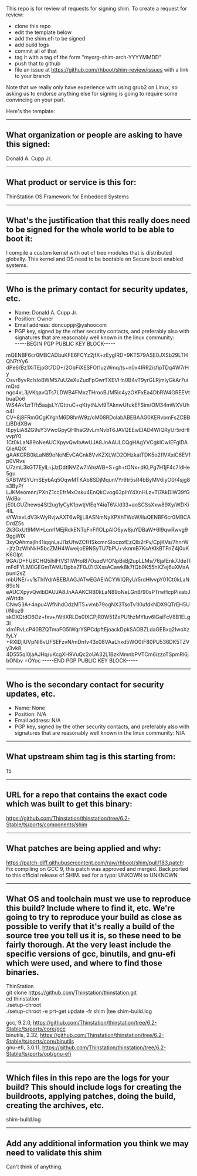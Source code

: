 This repo is for review of requests for signing shim.  To create a request for review:

- clone this repo
- edit the template below
- add the shim.efi to be signed
- add build logs
- commit all of that
- tag it with a tag of the form "myorg-shim-arch-YYYYMMDD"
- push that to github
- file an issue at https://github.com/rhboot/shim-review/issues with a link to your branch

Note that we really only have experience with using grub2 on Linux, so asking
us to endorse anything else for signing is going to require some convincing on
your part.

Here's the template:

-------------------------------------------------------------------------------
What organization or people are asking to have this signed:
-------------------------------------------------------------------------------
Donald A. Cupp Jr.

-------------------------------------------------------------------------------
What product or service is this for:
-------------------------------------------------------------------------------
ThinStation OS Framework for Embedded Systems

-------------------------------------------------------------------------------
What's the justification that this really does need to be signed for the whole world to be able to boot it:
-------------------------------------------------------------------------------
I compile a custom kernel with out of tree modules that is distributed globally. This kernel and OS need to be bootable on Secure boot enabled systems.

-------------------------------------------------------------------------------
Who is the primary contact for security updates, etc.
-------------------------------------------------------------------------------
- Name: Donald A. Cupp Jr.
- Position: Owner
- Email address: doncuppjr@yahoocom
- PGP key, signed by the other security contacts, and preferably also with signatures that are reasonably well known in the linux community:  
-----BEGIN PGP PUBLIC KEY BLOCK-----

mQENBF6cr0MBCADbuKFE6FCYz2jfX+zEygIRD+9KTS79ASE0JXSb29LTHQN7tYy6
dPe6/Bz1XiTEjpGt7DD+/2ObFiXESFOt1uzWmq/ts+n0x4IRR2isfipTDq4W7rHy
Osvr8yvRclsIoBWM57uU2eXuZudFpGwrTXEVHn0B4vT9yrGLRjmIyGkAr7uimQrd
ngc4xL3jVKqavQTs7LDWB4FMxzTHrooBJM5Ic4yzOKFxEa4DbRW4GREEVtbuaDo6
WS4Ak1zrTfh5aajsLY/GttruC+qKtytNJvI9TAknwUfukEFSim/OM34mWXVUho4I
CV+8j8FRmGCgKYghM6D8hnW9z/oM08RDolabABEBAAG0KERvbmFsZCBBLiBDdXBw
IEpyLiA8ZG9uY3VwcGpyQHlhaG9vLmNvbT6JAVQEEwEIAD4WIQRyUr5rdHIvvpY0
1Ct0kLaN89oNeAUCXpyvQwIbAwUJA8JnAAULCQgHAgYVCgkICwIEFgIDAQIeAQIX
gAAKCRB0kLaN89oNeNEvCACnk8VvKZXLWD2OHzkatTDK5o2flVXxiC6EV1p0VRvs
U7zmL3kGT7EyIL+jJzDdtINVZw7lAhsWB+S+gh+tONx+dKLPg7H1jF4c7IdHe5gu
5XB1WSYUmSEybAq5OqwMTKAb8SDjMqunVYr9tr5sR4bByMV6iyO0/4sjg8s3ByP/
LJKMeomnn/PXnZ1ccEfrMxOsku4EnQkCvog63pIhY4XnHLz+Tl7AkDiW39fGWdBo
jE0LGUZhewo4St2ug1yCyK1pwtjVlEqY4iaT6VJd33+aoSCSsXxw89Xy/WDKi4IL
sYWtxvLdV3kWyRvjwAXT6wRjjL8ASNmNyXPXhTWoW/lIuQENBF6cr0MBCADrdZ5s
2k3GxUt9MM+Lcm1MEjRdkENTqFnFl1OLpAlO6yw8juYDBaW+6I9qwRwvg99ggWlX
3xyQAhmajlh41iqqnLsJI1zUfwZCfHSkcmnSIoczofEzQlb2rPv/CpjKVs/7hnrW
+jfzDzWhNkH5bcZMH4WweijoE9NSyTU7bPU+vknmB7KsAKIkBTFnZ4j0uKK6GIpt
9GA/D+FUBCHQ5lhlFtVS1IWHoI87OszdVfONpBiiBj2upLLMs/76jafEnk7JdeTl
mFdFYLM0GEGmTAMUDpbaZF0JZlI3XssACawk8k7fQb9K55hXZej6uXMaApuni2sZ
mbUNE/+v1sThIYdrABEBAAGJATwEGAEIACYWIQRyUr5rdHIvvpY01Ct0kLaN89oN
eAUCXpyvQwIbDAUJA8JnAAAKCRB0kLaN89oNeLGnB/90sPTrwHcpPixabJaWrtdn
CNwS3A+4npu4WfNhdOdzMT5+vmb79ogNX3TsoTv1I0ufdkNDX9QTrEH5Ul/NIoz9
skOXQtdO6Oz+fxv+/WtlXRLDs0IXCPjR0W51ZePU1hzMYIuv6lGaiFcV8B1ELg3I
xIm1RvLcP40BZQTmaFG5IWqrYSPCdpftEjoackDpkSAOBZLdaGEBxq2IwoXzfyLY
+RXlDjlUVpNI6vUFSEFzvN/mDnfv43x08VAaLhxd5WO0tF80PU536DK5TZVy3vk8
4D555qI0jaAJHq/uKcgXH9VuQc2oUA32L1BzkMmnbPVTCm6izzoTSpmRl6jbONbv
=OYoc
-----END PGP PUBLIC KEY BLOCK-----  


-------------------------------------------------------------------------------
Who is the secondary contact for security updates, etc.
-------------------------------------------------------------------------------
- Name: None
- Position: N/A
- Email address: N/A
- PGP key, signed by the other security contacts, and preferably also with signatures that are reasonably well known in the linux community:
N/A
-------------------------------------------------------------------------------
What upstream shim tag is this starting from:
-------------------------------------------------------------------------------
15

-------------------------------------------------------------------------------
URL for a repo that contains the exact code which was built to get this binary:
-------------------------------------------------------------------------------
https://github.com/Thinstation/thinstation/tree/6.2-Stable/ts/ports/components/shim

-------------------------------------------------------------------------------
What patches are being applied and why:
-------------------------------------------------------------------------------
https://patch-diff.githubusercontent.com/raw/rhboot/shim/pull/183.patch: Fix compiling on GCC 9, this patch was approved and merged. Back ported to this official release of SHIM.
sed for a typo: UNKOWN to UNKNOWN

-------------------------------------------------------------------------------
What OS and toolchain must we use to reproduce this build?  Include where to find it, etc.  We're going to try to reproduce your build as close as possible to verify that it's really a build of the source tree you tell us it is, so these need to be fairly thorough. At the very least include the specific versions of gcc, binutils, and gnu-efi which were used, and where to find those binaries.
-------------------------------------------------------------------------------
ThinStation  
git clone https://github.com/Thinstation/thinstation.git  
cd thinstation  
./setup-chroot  
./setup-chroot -e prt-get update -fr shim |tee shim-build.log  


gcc, 9.2.0, https://github.com/Thinstation/thinstation/tree/6.2-Stable/ts/ports/core/gcc  
binutils, 2.32, https://github.com/Thinstation/thinstation/tree/6.2-Stable/ts/ports/core/binutils  
gnu-efi, 3.0.11, https://github.com/Thinstation/thinstation/tree/6.2-Stable/ts/ports/opt/gnu-efi  

-------------------------------------------------------------------------------
Which files in this repo are the logs for your build?   This should include logs for creating the buildroots, applying patches, doing the build, creating the archives, etc.
-------------------------------------------------------------------------------
shim-build.log

-------------------------------------------------------------------------------
Add any additional information you think we may need to validate this shim
-------------------------------------------------------------------------------
Can't think of anything.
